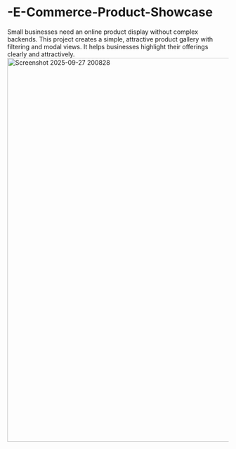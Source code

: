 # -E-Commerce-Product-Showcase
Small businesses need an online product display without complex  backends. This project creates a simple, attractive product gallery with  filtering and modal views. It helps businesses highlight their offerings  clearly and attractively.
<img width="1858" height="873" alt="Screenshot 2025-09-27 200828" src="https://github.com/user-attachments/assets/0813c365-b459-4ada-83a1-ae2572128193" />
